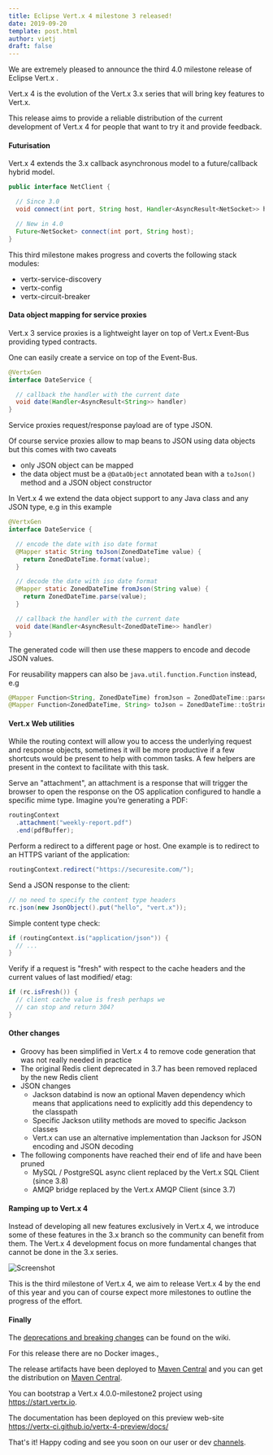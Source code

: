```yaml
---
title: Eclipse Vert.x 4 milestone 3 released!
date: 2019-09-20
template: post.html
author: vietj
draft: false
---
```


We are extremely pleased to announce the third 4.0 milestone release of Eclipse Vert.x .

Vert.x 4 is the evolution of the Vert.x 3.x series that will bring key features to Vert.x.

This release aims to provide a reliable distribution of the current development of Vert.x 4 for people that
want to try it and provide feedback.

#### Futurisation

Vert.x 4 extends the 3.x callback asynchronous model to a future/callback hybrid model.

```java
public interface NetClient {

  // Since 3.0
  void connect(int port, String host, Handler<AsyncResult<NetSocket>> handler);

  // New in 4.0
  Future<NetSocket> connect(int port, String host);
}
```

This third milestone makes progress and coverts the following stack modules:

- vertx-service-discovery
- vertx-config
- vertx-circuit-breaker

#### Data object mapping for service proxies

Vert.x 3 service proxies is a lightweight layer on top of Vert.x Event-Bus providing typed contracts.

One can easily create a service on top of the Event-Bus.

```java
@VertxGen
interface DateService {

  // callback the handler with the current date
  void date(Handler<AsyncResult<String>> handler)
}
```

Service proxies request/response payload are of type JSON.

Of course service proxies allow to map beans to JSON using data objects but this comes with two caveats

- only JSON object can be mapped
- the data object must be a `@DataObject` annotated bean with a `toJson()` method and a JSON object constructor

In Vert.x 4 we extend the data object support to any Java class and any JSON type, e.g in this example

```java
@VertxGen
interface DateService {

  // encode the date with iso date format
  @Mapper static String toJson(ZonedDateTime value) {
    return ZonedDateTime.format(value);
  }

  // decode the date with iso date format
  @Mapper static ZonedDateTime fromJson(String value) {
    return ZonedDateTime.parse(value);
  }

  // callback the handler with the current date
  void date(Handler<AsyncResult<ZonedDateTime>> handler)
}
```

The generated code will then use these mappers to encode and decode JSON values.

For reusability mappers can also be `java.util.function.Function` instead, e.g

```java
@Mapper Function<String, ZonedDateTime) fromJson = ZonedDateTime::parse;
@Mapper Function<ZonedDateTime, String> toJson = ZonedDateTime::toString;
```

#### Vert.x Web utilities

While the routing context will allow you to access the underlying request and response objects, sometimes it will be
more productive if a few shortcuts would be present to help with common tasks. A few helpers are present in
the context to facilitate with this task.

Serve an "attachment", an attachment is a response that will trigger the browser to open the response on the OS application
configured to handle a specific mime type. Imagine you’re generating a PDF:

```java
routingContext
  .attachment("weekly-report.pdf")
  .end(pdfBuffer);
```

Perform a redirect to a different page or host. One example is to redirect to an HTTPS variant of the application:

```java
routingContext.redirect("https://securesite.com/");
```

Send a JSON response to the client:

```java
// no need to specify the content type headers
rc.json(new JsonObject().put("hello", "vert.x"));
```

Simple content type check:

```java
if (routingContext.is("application/json")) {
  // ...
}
```

Verify if a request is "fresh" with respect to the cache headers and the current values of last modified/ etag:

```java
if (rc.isFresh()) {
  // client cache value is fresh perhaps we
  // can stop and return 304?
}
```

#### Other changes

- Groovy has been simplified in Vert.x 4 to remove code generation that was not really needed in practice
- The original Redis client deprecated in 3.7 has been removed replaced by the new Redis client
- JSON changes
  - Jackson databind is now an optional Maven dependency which means that applications need to explicitly add this dependency to the classpath
  - Specific Jackson utility methods are moved to specific Jackson classes
  - Vert.x can use an alternative implementation than Jackson for JSON encoding and JSON decoding
- The following components have reached their end of life and have been pruned
  - MySQL / PostgreSQL async client replaced by the Vert.x SQL Client (since 3.8)
  - AMQP bridge replaced by the Vert.x AMQP Client (since 3.7)

#### Ramping up to Vert.x 4

Instead of developing all new features exclusively in Vert.x 4, we introduce some of these features in the 3.x branch
so the community can benefit from them. The Vert.x 4 development focus on more fundamental changes that cannot be done
in the 3.x series.

<img src="{{ site_url }}assets/blog/vertx-4-milestone3-release/vertx-4-timeline.png" alt="Screenshot" class="img-responsive">

This is the third milestone of Vert.x 4, we aim to release Vert.x 4 by the end of this year and you can of course
expect more milestones to outline the progress of the effort.

#### Finally

The [deprecations and breaking changes](https://github.com/vert-x3/wiki/wiki/4.0.0-Deprecations-and-breaking-changes)
 can be found on the wiki.

For this release there are no Docker images.,

The release artifacts have been deployed to [Maven Central](https://search.maven.org/search?q=g:io.vertx%20AND%20v:4.0.0-milestone2) and you can get the distribution on [Maven Central](https://repo1.maven.org/maven2/io/vertx/vertx-stack-manager/4.0.0-milestone2/).

You can bootstrap a Vert.x 4.0.0-milestone2 project using https://start.vertx.io.

The documentation has been deployed on this preview web-site https://vertx-ci.github.io/vertx-4-preview/docs/

That's it! Happy coding and see you soon on our user or dev [channels](https://vertx.io/community).
